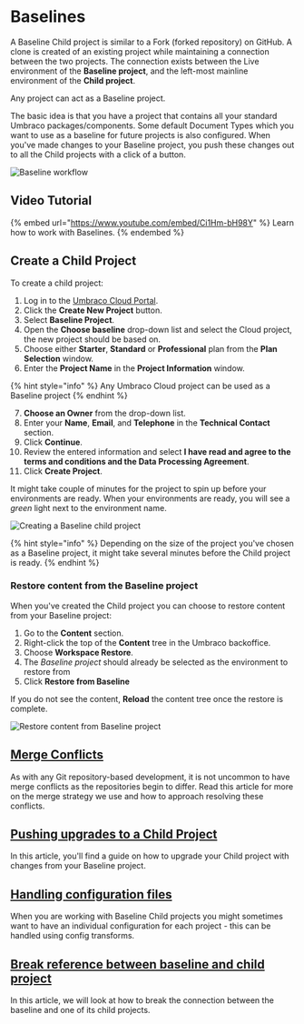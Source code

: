 # Baselines

A Baseline Child project is similar to a Fork (forked repository) on GitHub. A clone is created of an existing project while maintaining a connection between the two projects. The connection exists between the Live environment of the **Baseline project**, and the left-most mainline environment of the **Child project**.

Any project can act as a Baseline project.

The basic idea is that you have a project that contains all your standard Umbraco packages/components. Some default Document Types which you want to use as a baseline for future projects is also configured. When you've made changes to your Baseline project, you push these changes out to all the Child projects with a click of a button.

![Baseline workflow](../../getting-started/baselines/images/baseline-workflow.gif)

## Video Tutorial

{% embed url="https://www.youtube.com/embed/Ci1Hm-bH98Y" %}
Learn how to work with Baselines.
{% endembed %}

## Create a Child Project

To create a child project:

1. Log in to the [Umbraco Cloud Portal](https://www.s1.umbraco.io/projects).
2. Click the **Create New Project** button.
3. Select **Baseline Project**.
4. Open the **Choose baseline** drop-down list and select the Cloud project, the new project should be based on.
5. Choose either **Starter**, **Standard** or **Professional** plan from the **Plan Selection** window.
6. Enter the **Project Name** in the **Project Information** window.

{% hint style="info" %}
Any Umbraco Cloud project can be used as a Baseline project
{% endhint %}

7. **Choose an Owner** from the drop-down list.
8. Enter your **Name**, **Email**, and **Telephone** in the **Technical Contact** section.
9. Click **Continue**.
10. Review the entered information and select **I have read and agree to the terms and conditions and the Data Processing Agreement**.
11. Click **Create Project**.

It might take couple of minutes for the project to spin up before your environments are ready. When your environments are ready, you will see a _green_ light next to the environment name.

![Creating a Baseline child project](../../getting-started/baselines/images/baseline-creation.gif)

{% hint style="info" %}
Depending on the size of the project you've chosen as a Baseline project, it might take several minutes before the Child project is ready.
{% endhint %}

### Restore content from the Baseline project

When you've created the Child project you can choose to restore content from your Baseline project:

1. Go to the **Content** section.
2. Right-click the top of the **Content** tree in the Umbraco backoffice.
3. Choose **Workspace Restore**.
4. The _Baseline project_ should already be selected as the environment to restore from
5. Click **Restore from Baseline**

If you do not see the content, **Reload** the content tree once the restore is complete.

![Restore content from Baseline project](../../getting-started/baselines/images/RestoreFromBaseline_v10.gif)

## [Merge Conflicts](../../monitor-and-troubleshoot/resolve-issues-quickly-and-efficiently/baseline-merge-conflicts/)

As with any Git repository-based development, it is not uncommon to have merge conflicts as the repositories begin to differ. Read this article for more on the merge strategy we use and how to approach resolving these conflicts.

## [Pushing upgrades to a Child Project](../../monitor-and-troubleshoot/resolve-issues-quickly-and-efficiently/baseline-merge-conflicts/upgrading-child-projects.md)

In this article, you'll find a guide on how to upgrade your Child project with changes from your Baseline project.

## [Handling configuration files](../../monitor-and-troubleshoot/resolve-issues-quickly-and-efficiently/baseline-merge-conflicts/configuration-files.md)

When you are working with Baseline Child projects you might sometimes want to have an individual configuration for each project - this can be handled using config transforms.

## [Break reference between baseline and child project](../../monitor-and-troubleshoot/resolve-issues-quickly-and-efficiently/baseline-merge-conflicts/break-baseline.md)

In this article, we will look at how to break the connection between the baseline and one of its child projects.
